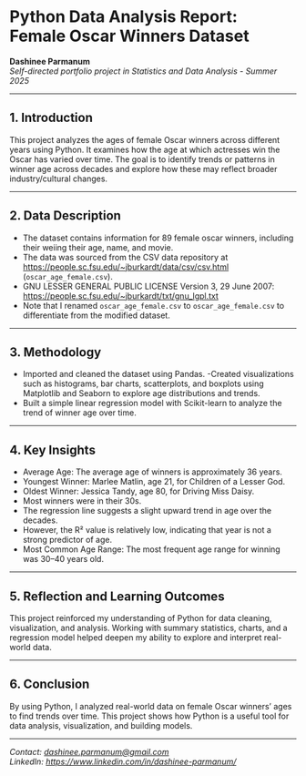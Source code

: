 # Python Data Analysis Report: Female Oscar Winners Dataset

**Dashinee Parmanum**  
*Self-directed portfolio project in Statistics and Data Analysis - Summer 2025*

---
## 1. Introduction
This project analyzes the ages of female Oscar winners across different years using Python. It examines how the age at which actresses win the Oscar has varied over time. The goal is to identify trends or patterns in winner age across decades and explore how these may reflect broader industry/cultural changes.

---
## 2. Data Description
- The dataset contains information for 89 female oscar winners, including their weiing their age, name, and movie.
- The data was sourced from the CSV data repository at https://people.sc.fsu.edu/~jburkardt/data/csv/csv.html (`oscar_age_female.csv`).
- GNU LESSER GENERAL PUBLIC LICENSE Version 3, 29 June 2007: https://people.sc.fsu.edu/~jburkardt/txt/gnu_lgpl.txt
- Note that I renamed `oscar_age_female.csv` to `oscar_age_female.csv` to differentiate from the modified dataset.

---
## 3. Methodology
- Imported and cleaned the dataset using Pandas.
-Created visualizations such as histograms, bar charts, scatterplots, and boxplots using Matplotlib and Seaborn to explore age distributions and trends.
- Built a simple linear regression model with Scikit-learn to analyze the trend of winner age over time.

---
## 4. Key Insights
- Average Age: The average age of winners is approximately 36 years.
- Youngest Winner: Marlee Matlin, age 21, for Children of a Lesser God.
- Oldest Winner: Jessica Tandy, age 80, for Driving Miss Daisy.
- Most winners were in their 30s.
- The regression line suggests a slight upward trend in age over the decades.
- However, the R² value is relatively low, indicating that year is not a strong predictor of age.
- Most Common Age Range: The most frequent age range for winning was 30–40 years old.

---
## 5. Reflection and Learning Outcomes
This project reinforced my understanding of Python for data cleaning, visualization, and analysis. Working with summary statistics, charts, and a regression model helped deepen my ability to explore and interpret real-world data.

---
## 6. Conclusion
By using Python, I analyzed real-world data on female Oscar winners’ ages to find trends over time. This project shows how Python is a useful tool for data analysis, visualization, and building models.

---
*Contact: dashinee.parmanum@gmail.com*  
*LinkedIn: https://www.linkedin.com/in/dashinee-parmanum/*